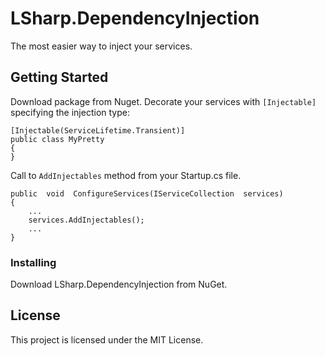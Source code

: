 # LSharp.DependencyInjection

The most easier way to inject your services.

## Getting Started

Download package from Nuget.
Decorate your services with `[Injectable]` specifying the injection type:

    [Injectable(ServiceLifetime.Transient)]
    public class MyPretty
    {
    }

Call to `AddInjectables` method from your Startup.cs file.

    public  void  ConfigureServices(IServiceCollection  services)
    {
	    ...
	    services.AddInjectables();
	    ...
    }

### Installing

Download LSharp.DependencyInjection from NuGet.

## License

This project is licensed under the MIT License.
